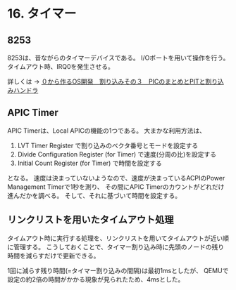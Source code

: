 # 16. タイマー

## 8253

8253は、昔ながらのタイマーデバイスである。
I/Oポートを用いて操作を行う。
タイムアウト時、IRQ0を発生させる。

詳しくは → [０から作るOS開発　割り込みその３　PICのまとめとPITと割り込みハンドラ](http://softwaretechnique.web.fc2.com/OS_Development/kernel_development04.html)

## APIC Timer

APIC Timerは、Local APICの機能の1つである。
大まかな利用方法は、

1. LVT Timer Register で割り込みのベクタ番号とモードを設定する
2. Divide Configuration Register (for Timer) で速度(分周の比)を設定する
3. Initial Count Register (for Timer) で時間を設定する

となる。
速度は決まっていないようなので、速度が決まっているACPIのPower Management Timerで1秒を測り、
その間にAPIC Timerのカウントがどれだけ進んだかを調べる。
そして、それに基づいて時間を設定する。

## リンクリストを用いたタイムアウト処理

タイムアウト時に実行する処理を、リンクリストを用いてタイムアウトが近い順に管理する。
こうしておくことで、タイマー割り込み時に先頭のノードの残り時間を減らすだけで更新できる。

1回に減らす残り時間(=タイマー割り込みの間隔)は最初1msとしたが、
QEMUで設定の約2倍の時間がかかる現象が見られたため、4msとした。
